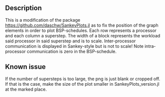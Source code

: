 ## Description
This is a modification of the package https://github.com/daschw/SankeyPlots.jl as to fix the position of the graph elements in order to plot BSP-schedules.
Each row represents a processor and each column a superstep. The width of a block represents the workload said processor in said superstep and is to scale.
Inter-processor communication is displayed in Sankey-style but is not to scale! Note intra-processor communication is zero in the BSP-schedule.


## Known issue
If the number of supersteps is too large, the png is just blank or cropped off. If that is the case,
make the size of the plot smaller in SankeyPlots_version.jl at the marked place.
